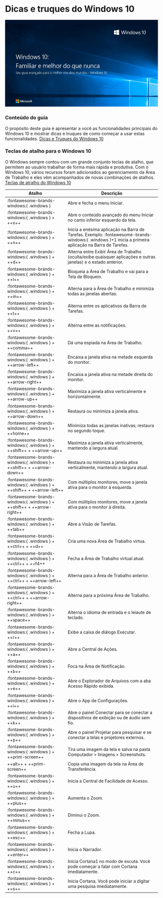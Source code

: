 # Dicas e truques do Windows 10

![Windows 10](/assets/images/windows-1teste.jpg#center)

### Conteúdo do guia

O propósito deste guia é apresentar a você as funcionalidades principais do Windows 10 e mostrar dicas e truques de como começar a usar estas funcionalidades.
[Dicas e Truques do Windows 10](https://maismu-my.sharepoint.com/:b:/g/personal/lucas_maismu_onmicrosoft_com/EUu-EB9EgHtHqRPbyEOfDkUBAftHnlgbSYSZjrHKQZsBJw?e=9azmtL)

### Teclas de atalho para o Windows 10

O Windows sempre contou com um grande conjunto teclas de atalho, que permitem ao usuário trabalhar de forma mais rápida e produtiva. Com o Windows 10, vários recursos foram adicionados ao gerenciamento da Área de Trabalho e eles vêm acompanhados de novas combinações de atalhos.
[Teclas de atralho do Windows 10](https://maismu-my.sharepoint.com/:b:/g/personal/lucas_maismu_onmicrosoft_com/EZ_HoRtxJflDsOdDVNk2YSwB98TL4cR4yf54_Neh5_ap7A?e=cPekN6)

|Atalho|Descrição|
|------|---------|
|:fontawesome-brands-windows:{ .windows }|Abre e fecha o menu Iniciar.|
|:fontawesome-brands-windows:{ .windows } + ++x++|Abre o conteúdo avançado do menu Iniciar no canto inferior esquerdo da tela.|
|:fontawesome-brands-windows:{ .windows } + ++n++|Inicia a enésima aplicação na Barra de Tarefas. Exemplo: :fontawesome-brands-windows:{ .windows }+1 inicia a primeira aplicação na Barra de Tarefas.|
|:fontawesome-brands-windows:{ .windows } + ++d++|Alterna entre Exibir Área de Trabalho (oculta/exibe quaisquer aplicações e outras janelas) e o estado anterior.|
|:fontawesome-brands-windows:{ .windows } + ++l++|Bloqueia a Área de Trabalho e vai para a Tela de Bloqueio.|
|:fontawesome-brands-windows:{ .windows } + ++m++|Alterna para a Área de Trabalho e minimiza todas as janelas abertas.|
|:fontawesome-brands-windows:{ .windows } + ++t++|Alterna entre os aplicativos da Barra de Tarefas.|
|:fontawesome-brands-windows:{ .windows } + ++v++|Alterna entre as notificações.|
|:fontawesome-brands-windows:{ .windows } + ++comma++|Dá uma espiada na Área de Trabalho.|
|:fontawesome-brands-windows:{ .windows } + ++arrow-left++|Encaixa a janela ativa na metade esquerda do monitor.|
|:fontawesome-brands-windows:{ .windows } + ++arrow-right++|Encaixa a janela ativa na metade direita do monitor.|
|:fontawesome-brands-windows:{ .windows } + ++arrow-up++|Maximiza a janela ativa verticalmente e horizontalmente.|
|:fontawesome-brands-windows:{ .windows } + ++arrow-down++|Restaura ou minimiza a janela ativa.|
|:fontawesome-brands-windows:{ .windows } + ++home++|Minimiza todas as janelas inativas; restaura no segundo toque.|
|:fontawesome-brands-windows:{ .windows } + ++shift++ + ++arrow-up++|Maximiza a janela ativa verticalmente, mantendo a largura atual.|
|:fontawesome-brands-windows:{ .windows } + ++shift++ + ++arrow-down++|Restaura ou minimiza a janela ativa verticalmente, mantendo a largura atual.|
|:fontawesome-brands-windows:{ .windows } + ++shift++ + ++arrow-left++|Com múltiplos monitores, move a janela ativa para o monitor à esquerda.|
|:fontawesome-brands-windows:{ .windows } + ++shift++ + ++arrow-right++|Com múltiplos monitores, move a janela ativa para o monitor à direita.|
|:fontawesome-brands-windows:{ .windows } + ++tab++|Abre a Visão de Tarefas.|
|:fontawesome-brands-windows:{ .windows } + ++ctrl++ + ++d++|Cria uma nova Área de Trabalho virtua.|
|:fontawesome-brands-windows:{ .windows } + ++ctrl++ + ++f4++|Fecha a Área de Trabalho virtual atual.|
|:fontawesome-brands-windows:{ .windows } + ++ctrl++ + ++arrow-left++|Alterna para a Área de Trabalho anterior.|
|:fontawesome-brands-windows:{ .windows } + ++ctrl++ + ++arrow-right++|Alterna para a próxima Área de Trabalho.|
|:fontawesome-brands-windows:{ .windows } + ++space++|Alterna o idioma de entrada e o leiaute de teclado.|
|:fontawesome-brands-windows:{ .windows } + ++r++|Exibe a caixa de diálogo Executar.|
|:fontawesome-brands-windows:{ .windows } + ++a++|Abre a Central de Ações.|
|:fontawesome-brands-windows:{ .windows } + ++b++|Foca na Área de Notificação.|
|:fontawesome-brands-windows:{ .windows } + ++e++|Abre o Explorador de Arquivos com a aba Acesso Rápido exibida.|
|:fontawesome-brands-windows:{ .windows } + ++i++|Abre o App de Configurações.|
|:fontawesome-brands-windows:{ .windows } + ++k++|Abre o painel Conectar para se conectar a dispositivos de exibição ou de áudio sem fio.|
|:fontawesome-brands-windows:{ .windows } + ++p++|Abre o painel Projetar para pesquisar e se conectar a telas e projetores externos.|
|:fontawesome-brands-windows:{ .windows } + ++print-screen++|Tira uma imagem da tela e salva na pasta Computador > Imagens > Screenshots.|
|++alt++ + ++print-screen++|Copia uma imagem da tela na Área de Transferência.|
|:fontawesome-brands-windows:{ .windows } + ++u++|Inicia a Central de Facilidade de Acesso.|
|:fontawesome-brands-windows:{ .windows } + ++plus++|Aumenta o Zoom.|
|:fontawesome-brands-windows:{ .windows } + ++minus++|Diminui o Zoom.|
|:fontawesome-brands-windows:{ .windows } + ++esc++|Fecha a Lupa.|
|:fontawesome-brands-windows:{ .windows } + ++enter++|Inicia o Narrador.|
|:fontawesome-brands-windows:{ .windows } + ++c++|Inicia Cortana1 no modo de escuta. Você pode começar a falar com Cortana imediatamente.|
|:fontawesome-brands-windows:{ .windows } + ++s++|Inicia Cortana. Você pode iniciar a digitar uma pesquisa imediatamente.|